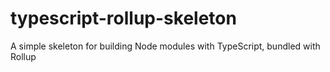 # typescript-rollup-skeleton
A simple skeleton for building Node modules with TypeScript, bundled with Rollup
